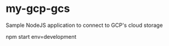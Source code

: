 # my-gcp-gcs
Sample NodeJS application to connect to GCP's cloud storage

npm start env=development
